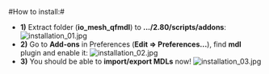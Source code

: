 #How to install:#

- **1)** Extract folder (**io_mesh_qfmdl**) to **.../2.80/scripts/addons**:
![installation_01.jpg](https://bitbucket.org/repo/p4Gp9Be/images/1018467307-installation_01.jpg)
- **2)** Go to **Add-ons** in Preferences (**Edit => Preferences...**), find **mdl** plugin and enable it:
![installation_02.jpg](https://bitbucket.org/repo/p4Gp9Be/images/707633964-installation_02.jpg)
- **3)** You should be able to **import/export MDLs** now!
![installation_03.jpg](https://bitbucket.org/repo/p4Gp9Be/images/493964370-installation_03.jpg)